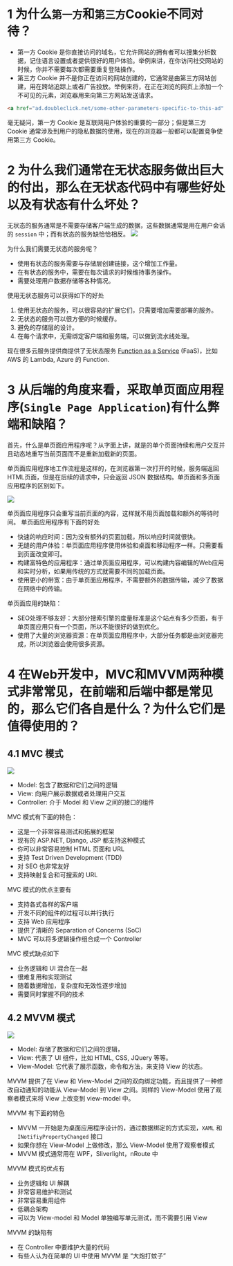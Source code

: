 # 1 为什么`第一方`和`第三方`Cookie不同对待？

- 第一方 Cookie 是你直接访问的域名，它允许网站的拥有者可以搜集分析数据，记住语言设置或者提供很好的用户体验。举例来讲，在你访问社交网站的时候，你并不需要每次都需要重复登陆操作。
- 第三方 Cookie 并不是你正在访问的网站创建的，它通常是由第三方网站创建，用在跨站追踪上或者广告投放。举例来将，在正在浏览的网页上添加一个不可见的元素，浏览器用来向第三方网站发送请求。

```html
<a href="ad.doubleclick.net/some-other-parameters-specific-to-this-ad" target="_blank" rel="noopener"><img src="ad.doubleclick.net/the-extension-to-the-creative"></a>
```

毫无疑问，第一方 Cookie 是互联网用户体验的重要的一部分；但是第三方 Cookie 通常涉及到用户的隐私数据的使用，现在的浏览器一般都可以配置竞争使用第三方 Cookie。


# 2 为什么我们通常在无状态服务做出巨大的付出，那么在无状态代码中有哪些好处以及有状态有什么坏处？

无状态的服务通常是不需要存储客户端生成的数据，这些数据通常是用在用户会话的 `session` 中；而有状态的服务缺恰恰相反。
![](./images/statefullandstateless.png)

为什么我们需要无状态的服务呢？
- 使用有状态的服务需要与存储层创建链接，这个增加工作量。
- 在有状态的服务中，需要在每次请求的时候维持事务操作。
- 需要处理用户数据存储等各种情况。

使用无状态服务可以获得如下的好处
1. 使用无状态的服务，可以很容易的扩展它们，只需要增加需要部署的服务。
2. 无状态的服务可以很方便的时候缓存。
3. 避免的存储层的设计。
4. 在每个请求中，无需绑定客户端和服务端，可以做到流水线处理。


现在很多云服务提供商提供了无状态服务 [Function as a Service](https://en.wikipedia.org/wiki/Function_as_a_service) (FaaS)，比如 AWS 的 Lambda, Azure 的 Function.


# 3 从后端的角度来看，采取单页面应用程序(`Single Page Application`)有什么弊端和缺陷？

首先，什么是单页面应用程序呢？从字面上讲，就是的单个页面持续和用户交互并且动态地重写当前页面而不是重新加载新的页面。

单页面应用程序地工作流程是这样的，在浏览器第一次打开的时候，服务端返回HTML页面，但是在后续的请求中，只会返回 JSON 数据结构。单页面和多页面应用程序的区别如下。

![](./images/spa.jpg)

单页面应用程序只会重写当前页面的内容，这样就不用页面加载和额外的等待时间。
单页面应用程序有下面的好处
- 快速的响应时间：因为没有额外的页面加载，所以响应时间就很快。
- 无缝的用户体验：单页面应用程序使用体验和桌面和移动程序一样。只需要看到页面改变即可。
- 构建富特色的应用程序：通过单页面应用程序，可以构建内容编辑的Web应用和实时分析，如果用传统的方式就需要不同的加载页面。
- 使用更小的带宽：由于单页面应用程序，不需要额外的数据传输，减少了数据在网络中的传输。

单页面应用的缺陷：
- SEO处理不够友好：大部分搜索引擎的度量标准是这个站点有多少页面，有于单页面应用只有一个页面，所以不能很好的做到优化。
- 使用了大量的浏览器资源：在单页面应用程序中，大部分任务都是由浏览器完成，所以浏览器会使用很多资源。

# 4 在Web开发中，MVC和MVVM两种模式非常常见，在前端和后端中都是常见的，那么它们各自是什么？为什么它们是值得使用的？

## 4.1 MVC 模式

![](./images/mvcpattern.png)

- Model: 包含了数据和它们之间的逻辑
- View: 向用户展示数据或者处理用户交互
- Controller: 介于 Model 和 View 之间的接口的组件

MVC 模式有下面的特色：
- 这是一个非常容易测试和拓展的框架
- 现有的 ASP.NET, Django, JSP 都支持这种模式
- 你可以非常容易控制 HTML 页面和 URL 
- 支持 Test Driven Development (TDD) 
- 对 SEO 也非常友好
- 支持映射复合和可搜索的 URL 

MVC 模式的优点主要有
- 支持各式各样的客户端
- 开发不同的组件的过程可以并行执行
- 支持 Web 应用程序
- 提供了清晰的 Separation of Concerns (SoC)
- MVC 可以将多逻辑操作组合成一个 Controller 

MVC 模式缺点如下
- 业务逻辑和 UI 混合在一起
- 很难复用和实现测试
- 随着数据增加，复杂度和无效性逐步增加
- 需要同时掌握不同的技术

## 4.2 MVVM 模式

![](./images/mvvmpattern.png)

- Model: 存储了数据和它们之间的逻辑，
- View: 代表了 UI 组件，比如 HTML, CSS, JQuery 等等。
- View-Model: 它代表了展示函数，命令和方法，来支持 View 的状态。

MVVM 提供了在 View 和 View-Model 之间的双向绑定功能，而且提供了一种修改自动通知的功能从 View-Model 到 View 之间。同样的 View-Model 使用了观察者模式来将 View 上改变到 view-model 中。

MVVM 有下面的特色
- MVVM 一开始是为桌面应用程序设计的，通过数据绑定的方式实现，`XAML` 和 `INotifiyPropertyChanged` 接口
- 如果你想在 View-Model 上做修改，那么 View-Model 使用了观察者模式
- MVVM 模式通常用在 WPF，Sliverlight，nRoute 中

MVVM 模式的优点有
- 业务逻辑和 UI 解耦
- 非常容易维护和测试
- 非常容易重用组件
- 低耦合架构
- 可以为 View-model 和 Model 单独编写单元测试，而不需要引用 View

MVVM 的缺陷有
- 在 Controller 中要维护大量的代码
- 有些人认为在简单的 UI 中使用 MVVM 是 “大炮打蚊子”



